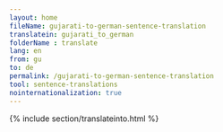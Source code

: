```yaml
---
layout: home
fileName: gujarati-to-german-sentence-translation
translatein: gujarati_to_german
folderName : translate
lang: en
from: gu
to: de
permalink: /gujarati-to-german-sentence-translation
tool: sentence-translations
nointernationalization: true
---
```

{% include section/translateinto.html %}
